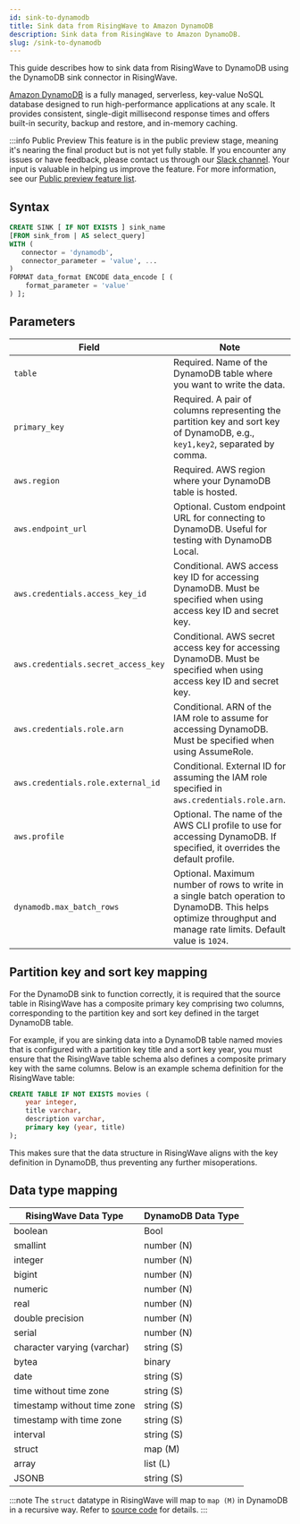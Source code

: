 ```yaml
---
id: sink-to-dynamodb
title: Sink data from RisingWave to Amazon DynamoDB
description: Sink data from RisingWave to Amazon DynamoDB.
slug: /sink-to-dynamodb
---
```


This guide describes how to sink data from RisingWave to DynamoDB using the DynamoDB sink connector in RisingWave.

[Amazon DynamoDB](https://aws.amazon.com/dynamodb/) is a fully managed, serverless, key-value NoSQL database designed to run high-performance applications at any scale. It provides consistent, single-digit millisecond response times and offers built-in security, backup and restore, and in-memory caching.

:::info Public Preview
This feature is in the public preview stage, meaning it's nearing the final product but is not yet fully stable. If you encounter any issues or have feedback, please contact us through our [Slack channel](https://www.risingwave.com/slack). Your input is valuable in helping us improve the feature. For more information, see our [Public preview feature list](/product-lifecycle/#features-in-the-public-preview-stage).

## Syntax

```sql
CREATE SINK [ IF NOT EXISTS ] sink_name
[FROM sink_from | AS select_query]
WITH (
   connector = 'dynamodb',
   connector_parameter = 'value', ...
)
FORMAT data_format ENCODE data_encode [ (
    format_parameter = 'value'
) ];
```

## Parameters

| Field                               | Note                                                                                                                                                               |
| ----------------------------------- | ------------------------------------------------------------------------------------------------------------------------------------------------------------------ |
| `table`                             | Required. Name of the DynamoDB table where you want to write the data.                                                                                             |
| `primary_key`                       | Required. A pair of columns representing the partition key and sort key of DynamoDB, e.g., `key1,key2`, separated by comma.                                        |
| `aws.region`                        | Required. AWS region where your DynamoDB table is hosted.                                                                                                          |
| `aws.endpoint_url`                  | Optional. Custom endpoint URL for connecting to DynamoDB. Useful for testing with DynamoDB Local.                                                                  |
| `aws.credentials.access_key_id`     | Conditional. AWS access key ID for accessing DynamoDB. Must be specified when using access key ID and secret key.                                                  |
| `aws.credentials.secret_access_key` | Conditional. AWS secret access key for accessing DynamoDB. Must be specified when using access key ID and secret key.                                              |
| `aws.credentials.role.arn`          | Conditional. ARN of the IAM role to assume for accessing DynamoDB. Must be specified when using AssumeRole.                                                        |
| `aws.credentials.role.external_id`  | Conditional. External ID for assuming the IAM role specified in `aws.credentials.role.arn`.                                                                        |
| `aws.profile`                       | Optional. The name of the AWS CLI profile to use for accessing DynamoDB. If specified, it overrides the default profile.                                           |
| `dynamodb.max_batch_rows`           | Optional. Maximum number of rows to write in a single batch operation to DynamoDB. This helps optimize throughput and manage rate limits. Default value is `1024`. |

## Partition key and sort key mapping

For the DynamoDB sink to function correctly, it is required that the source table in RisingWave has a composite primary key comprising two columns, corresponding to the partition key and sort key defined in the target DynamoDB table.

For example, if you are sinking data into a DynamoDB table named movies that is configured with a partition key title and a sort key year, you must ensure that the RisingWave table schema also defines a composite primary key with the same columns. Below is an example schema definition for the RisingWave table:

```sql
CREATE TABLE IF NOT EXISTS movies (
    year integer,
    title varchar,
    description varchar,
    primary key (year, title)
);
```

This makes sure that the data structure in RisingWave aligns with the key definition in DynamoDB, thus preventing any further misoperations.

## Data type mapping

| RisingWave Data Type        | DynamoDB Data Type |
| --------------------------- | ------------------ |
| boolean                     | Bool               |
| smallint                    | number (N)         |
| integer                     | number (N)         |
| bigint                      | number (N)         |
| numeric                     | number (N)         |
| real                        | number (N)         |
| double precision            | number (N)         |
| serial                      | number (N)         |
| character varying (varchar) | string (S)         |
| bytea                       | binary             |
| date                        | string (S)         |
| time without time zone      | string (S)         |
| timestamp without time zone | string (S)         |
| timestamp with time zone    | string (S)         |
| interval                    | string (S)         |
| struct                      | map (M)            |
| array                       | list (L)           |
| JSONB                       | string (S)         |

:::note
The `struct` datatype in RisingWave will map to `map (M)` in DynamoDB in a recursive way. Refer to [source code](https://github.com/risingwavelabs/risingwave/blob/88bb14aa6eb481f1dc0e92ee190bafad089d2afd/src/connector/src/sink/dynamodb.rs#L386) for details.
:::
